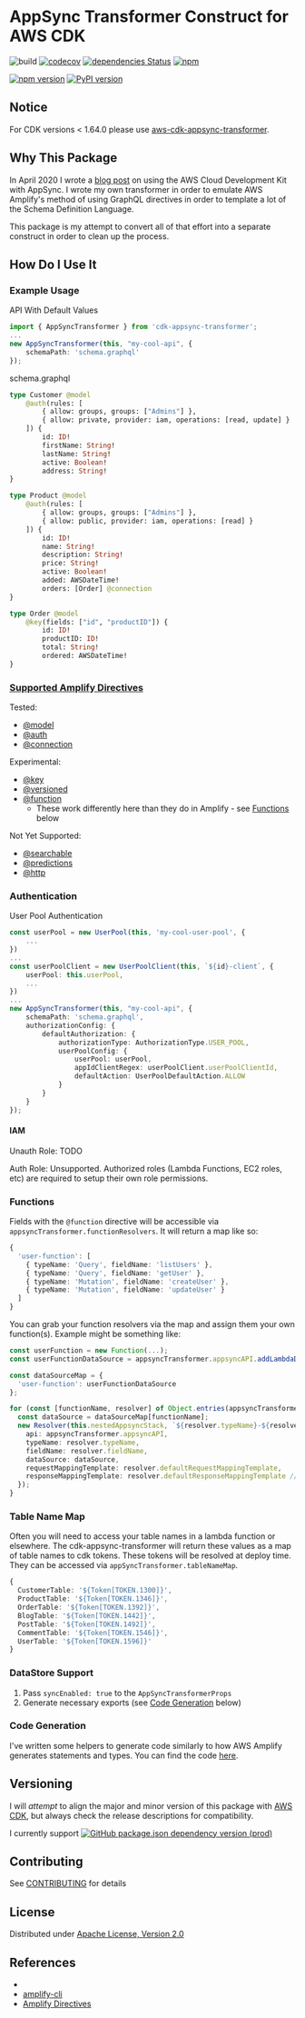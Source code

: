 # AppSync Transformer Construct for AWS CDK

![build](https://github.com/kcwinner/cdk-appsync-transformer/workflows/Build/badge.svg)
[![codecov](https://codecov.io/gh/kcwinner/cdk-appsync-transformer/branch/main/graph/badge.svg)](https://codecov.io/gh/kcwinner/cdk-appsync-transformer)
[![dependencies Status](https://david-dm.org/kcwinner/cdk-appsync-transformer/status.svg)](https://david-dm.org/kcwinner/cdk-appsync-transformer)
[![npm](https://img.shields.io/npm/dt/cdk-appsync-transformer)](https://www.npmjs.com/package/cdk-appsync-transformer)

[![npm version](https://badge.fury.io/js/cdk-appsync-transformer.svg)](https://badge.fury.io/js/cdk-appsync-transformer)
[![PyPI version](https://badge.fury.io/py/cdk-appsync-transformer.svg)](https://badge.fury.io/py/cdk-appsync-transformer)

## Notice

For CDK versions < 1.64.0 please use [aws-cdk-appsync-transformer](https://github.com/kcwinner/aws-cdk-appsync-transformer).

## Why This Package

In April 2020 I wrote a [blog post](https://www.trek10.com/blog/appsync-with-the-aws-cloud-development-kit) on using the AWS Cloud Development Kit with AppSync. I wrote my own transformer in order to emulate AWS Amplify's method of using GraphQL directives in order to template a lot of the Schema Definition Language. 

This package is my attempt to convert all of that effort into a separate construct in order to clean up the process. 

## How Do I Use It

### Example Usage

API With Default Values
```ts
import { AppSyncTransformer } from 'cdk-appsync-transformer';
...
new AppSyncTransformer(this, "my-cool-api", {
    schemaPath: 'schema.graphql'
});
```

schema.graphql
```graphql
type Customer @model
    @auth(rules: [
        { allow: groups, groups: ["Admins"] },
        { allow: private, provider: iam, operations: [read, update] }
    ]) {
        id: ID!
        firstName: String!
        lastName: String!
        active: Boolean!
        address: String!
}

type Product @model
    @auth(rules: [
        { allow: groups, groups: ["Admins"] },
        { allow: public, provider: iam, operations: [read] }
    ]) {
        id: ID!
        name: String!
        description: String!
        price: String!
        active: Boolean!
        added: AWSDateTime!
        orders: [Order] @connection
}

type Order @model
    @key(fields: ["id", "productID"]) {
        id: ID!
        productID: ID!
        total: String!
        ordered: AWSDateTime!
}
```

### [Supported Amplify Directives](https://docs.amplify.aws/cli/graphql-transformer/directives)

Tested:
* [@model](https://docs.amplify.aws/cli/graphql-transformer/directives#model)
* [@auth](https://docs.amplify.aws/cli/graphql-transformer/directives#auth)
* [@connection](https://docs.amplify.aws/cli/graphql-transformer/directives#connection)

Experimental:
* [@key](https://docs.amplify.aws/cli/graphql-transformer/directives#key)
* [@versioned](https://docs.amplify.aws/cli/graphql-transformer/directives#versioned)
* [@function](https://docs.amplify.aws/cli/graphql-transformer/directives#function)
  * These work differently here than they do in Amplify - see [Functions](#functions) below

Not Yet Supported:
* [@searchable](https://docs.amplify.aws/cli/graphql-transformer/directives#searchable)
* [@predictions](https://docs.amplify.aws/cli/graphql-transformer/directives#predictions)
* [@http](https://docs.amplify.aws/cli/graphql-transformer/directives#http)

### Authentication

User Pool Authentication
```ts
const userPool = new UserPool(this, 'my-cool-user-pool', {
    ...
})
...
const userPoolClient = new UserPoolClient(this, `${id}-client`, {
    userPool: this.userPool,
    ...
})
...
new AppSyncTransformer(this, "my-cool-api", {
    schemaPath: 'schema.graphql',
    authorizationConfig: {
        defaultAuthorization: {
            authorizationType: AuthorizationType.USER_POOL,
            userPoolConfig: {
                userPool: userPool,
                appIdClientRegex: userPoolClient.userPoolClientId,
                defaultAction: UserPoolDefaultAction.ALLOW
            }
        }
    }
});
```

#### IAM 

Unauth Role: TODO

Auth Role: Unsupported. Authorized roles (Lambda Functions, EC2 roles, etc) are required to setup their own role permissions.

### Functions

Fields with the `@function` directive will be accessible via `appsyncTransformer.functionResolvers`. It will return a map like so:
```ts
{
  'user-function': [
    { typeName: 'Query', fieldName: 'listUsers' },
    { typeName: 'Query', fieldName: 'getUser' },
    { typeName: 'Mutation', fieldName: 'createUser' },
    { typeName: 'Mutation', fieldName: 'updateUser' }
  ]
}
```

You can grab your function resolvers via the map and assign them your own function(s). Example might be something like:
```ts
const userFunction = new Function(...);
const userFunctionDataSource = appsyncTransformer.appsyncAPI.addLambdaDataSource('some-id', userFunction);

const dataSourceMap = {
  'user-function': userFunctionDataSource
};

for (const [functionName, resolver] of Object.entries(appsyncTransformer.functionResolvers)) {
  const dataSource = dataSourceMap[functionName];
  new Resolver(this.nestedAppsyncStack, `${resolver.typeName}-${resolver.fieldName}-resolver`, {
    api: appsyncTransformer.appsyncAPI,
    typeName: resolver.typeName,
    fieldName: resolver.fieldName,
    dataSource: dataSource,
    requestMappingTemplate: resolver.defaultRequestMappingTemplate,
    responseMappingTemplate: resolver.defaultResponseMappingTemplate // This defaults to allow errors to return to the client instead of throwing
  });
}
```

### Table Name Map

Often you will need to access your table names in a lambda function or elsewhere. The cdk-appsync-transformer will return these values as a map of table names to cdk tokens. These tokens will be resolved at deploy time. They can be accessed via `appSyncTransformer.tableNameMap`.

```ts
{
  CustomerTable: '${Token[TOKEN.1300]}',
  ProductTable: '${Token[TOKEN.1346]}',
  OrderTable: '${Token[TOKEN.1392]}',
  BlogTable: '${Token[TOKEN.1442]}',
  PostTable: '${Token[TOKEN.1492]}',
  CommentTable: '${Token[TOKEN.1546]}',
  UserTable: '${Token[TOKEN.1596]}'
}
```

### DataStore Support

1. Pass `syncEnabled: true` to the `AppSyncTransformerProps`
1. Generate necessary exports (see [Code Generation](#code-generation) below)

### Code Generation

I've written some helpers to generate code similarly to how AWS Amplify generates statements and types. You can find the code [here](https://github.com/kcwinner/advocacy/tree/master/cdk-amplify-appsync-helpers).

## Versioning

I will *attempt* to align the major and minor version of this package with [AWS CDK], but always check the release descriptions for compatibility.

I currently support [![GitHub package.json dependency version (prod)](https://img.shields.io/github/package-json/dependency-version/kcwinner/cdk-appsync-transformer/@aws-cdk/core)](https://github.com/aws/aws-cdk)

## Contributing

See [CONTRIBUTING](CONTRIBUTING.md) for details

## License

Distributed under [Apache License, Version 2.0](LICENSE)

## References
* [aws cdk]: https://aws.amazon.com/cdk
* [amplify-cli](https://github.com/aws-amplify/amplify-cli)
* [Amplify Directives](https://docs.amplify.aws/cli/graphql-transformer/directives)